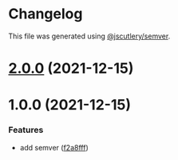 # Changelog

This file was generated using [@jscutlery/semver](https://github.com/jscutlery/semver).

# [2.0.0](https://github.com/bndF1/nx-bnd/compare/bnd-web-auth-feature-1.0.0...bnd-web-auth-feature-2.0.0) (2021-12-15)



# 1.0.0 (2021-12-15)


### Features

* add semver ([f2a8fff](https://github.com/bndF1/nx-bnd/commit/f2a8fffb9480f82115c03e71594da3b0f7684f1f))
